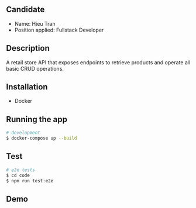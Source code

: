 ## Candidate

- Name: Hieu Tran
- Position applied: Fullstack Developer

## Description

A retail store API that exposes endpoints to retrieve products and operate all basic CRUD operations.

## Installation

- Docker

## Running the app
```bash
# development
$ docker-compose up --build
```

## Test

```bash
# e2e tests
$ cd code
$ npm run test:e2e
```

## Demo

